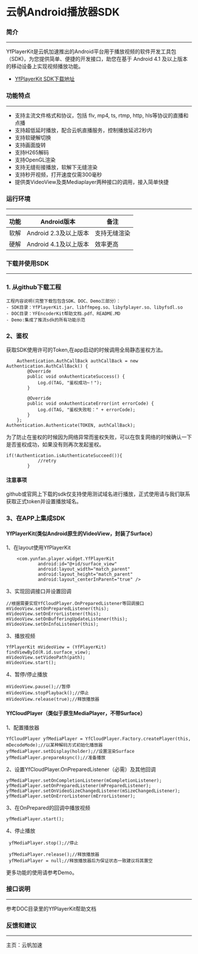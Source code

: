 # 云帆Android播放器SDK 

### 简介

---



YfPlayerKit是云帆加速推出的Android平台用于播放视频的软件开发工具包（SDK)，为您提供简单、便捷的开发接口，助您在基于 Android 4.1 及以上版本的移动设备上实现视频播放功能。

- [YfPlayerKit SDK下载地址](https://github.com/yfcloudStreamEngine/YfPlayerKit_Android_DEMO)

### 功能特点
---
- 支持主流文件格式和协议，包括
flv, mp4, ts, rtmp, http, hls等协议的直播和点播
- 支持超低延时播放，配合云帆直播服务，控制播放延迟2秒内
- 支持软硬解切换
- 支持画面旋转
- 支持H265解码
- 支持OpenGL渲染
- 支持无缝衔接播放，软解下无缝渲染
- 支持秒开视频，打开速度仅需300毫秒
- 提供类VideoView及类Mediaplayer两种接口的调用，接入简单快捷


### 运行环境
---

功能 | Android版本| 备注
---|---|---
 软解 | Android 2.3及以上版本| 支持无缝渲染
硬解 | Android 4.1及以上版本| 效率更高

### 下载并使用SDK
---
### 1. 从github下载工程

    工程内容说明(完整下载包包含SDK、DOC、Demo三部分）：
    - SDK目录：YfPlayerKit.jar、libffmpeg.so、libyfplayer.so、libyfsdl.so
    - DOC目录：YFEncoderKit帮助文档.pdf、README.MD
    - Demo:集成了推流sdk的所有功能示范

### 2、鉴权
获取SDK使用许可的Token,在app启动的时候调用全局静态鉴权方法。

```
    Authentication.AuthCallBack authCallBack = new Authentication.AuthCallBack() {
        @Override
        public void onAuthenticateSuccess() {
            Log.d(TAG, "鉴权成功~！");
        }

        @Override
        public void onAuthenticateError(int errorCode) {
            Log.d(TAG, "鉴权失败啦：" + errorCode);
        }
    };
Authentication.Authenticate(TOKEN, authCallBack);
```
为了防止在鉴权的时候因为网络异常而鉴权失败，可以在恢复网络的时候确认一下是否鉴权成功，如果没有则再次发起鉴权。
    
```
if(!Authentication.isAuthenticateSucceed()){
            //retry
        }
```
#### 注意事项
github或官网上下载的sdk仅支持使用测试域名进行播放，正式使用请与我们联系获取正式token并设置播放域名。

### 3、在APP上集成SDK
#### YfPlayerKit(类似Android原生的VideoView，封装了Surface）

1、在layout使用YfPlayerKit
    
```
    <com.yunfan.player.widget.YfPlayerKit
            android:id="@+id/surface_view"
            android:layout_width="match_parent"
            android:layout_height="match_parent"
            android:layout_centerInParent="true" />
```
3、实现回调接口并设置回调

```
//根据需要实现YfCloudPlayer.OnPreparedListener等回调接口
mVideoView.setOnPreparedListener(this);
mVideoView.setOnErrorListener(this);
mVideoView.setOnBufferingUpdateListener(this);
mVideoView.setOnInfoListener(this);
```

3、播放视频

```
YfPlayerKit mVideoView = (YfPlayerKit) findViewById(R.id.surface_view);
mVideoView.setVideoPath(path);
mVideoView.start();
```



4、暂停/停止播放
    
```
mVideoView.pause();//暂停
mVideoView.stopPlayback();//停止
mVideoView.release(true);//释放播放器

```

#### YfCloudPlayer（类似于原生MediaPlayer，不带Surface）
1、配置播放器

```
YfCloudPlayer yfMediaPlayer = YfCloudPlayer.Factory.createPlayer(this, mDecodeMode);//以某种解码方式初始化播放器
yfMediaPlayer.setDisplay(holder);//设置渲染Surface
yfMediaPlayer.prepareAsync();//准备播放

```

2、设置YfCloudPlayer.OnPreparedListener（必需）及其他回调

```
yfMediaPlayer.setOnCompletionListener(mCompletionListener);
yfMediaPlayer.setOnPreparedListener(mPreparedListener);
yfMediaPlayer.setOnVideoSizeChangedListener(mSizeChangedListener);
yfMediaPlayer.setOnErrorListener(mErrorListener);
```

3、在OnPrepared的回调中播放视频

```
yfMediaPlayer.start();
```

4、停止播放

```
 yfMediaPlayer.stop();//停止
 
 yfMediaPlayer.release();//释放播放器
 yfMediaPlayer = null;//释放播放器后为保证状态一致建议将其置空
```

   更多功能的使用请参考Demo。
   


### 接口说明
---
参考DOC目录里的YfPlayerKit帮助文档

### 反馈和建议
---
主页：云帆加速





 